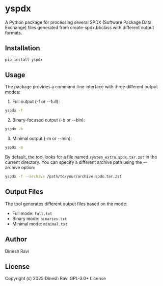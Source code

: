 # yspdx

A Python package for processing several SPDX (Software Package Data Exchange) files generated from create-spdx.bbclass with different output formats.

## Installation

```bash
pip install yspdx
```

## Usage

The package provides a command-line interface with three different output modes:

1. Full output (-f or --full):
```bash
yspdx -f
```

2. Binary-focused output (-b or --bin):
```bash
yspdx -b
```

3. Minimal output (-m or --min):
```bash
yspdx -m
```

By default, the tool looks for a file named `system_extra.spdx.tar.zst` in the current directory. You can specify a different archive path using the --archive option:

```bash
yspdx -f --archive /path/to/your/archive.spdx.tar.zst
```

## Output Files

The tool generates different output files based on the mode:
- Full mode: `full.txt`
- Binary mode: `binaries.txt`
- Minimal mode: `minimal.txt`

## Author

Dinesh Ravi

## License
Copyright (c) 2025 Dinesh Ravi
GPL-3.0+ License

